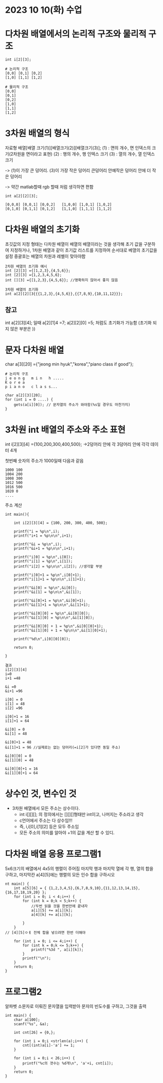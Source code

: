 # 2023 10 10(화) 수업

# 다차원 배열에서의 논리적 구조와 물리적 구조
```
int i[2][3];

# 논리적 구조
[0,0] [0,1] [0,2]
[1,0] [1,1] [1,2]

# 물리적 구조
[0,0]
[0,1]
[0,2]
[1,0]
[1,1]
[1,2]
```
# 3차원 배열의 형식
자료형 배열[배열 크기(1)][배열크기(2)][배열크기(3)];
(1) : 면의 개수, 면 인덱스의 크기(2차원을 면이라고 표현)
(2) : 행의 개수, 행 인텍스 크기
(3) : 열의 개수, 열 인덱스 크기

-> (1)이 가장 큰 덩어리. (3)이 가장 작은 덩어리
큰덩어리 안예작은 덩어리 안에 더 작은 덩어리

-> 약간 matlab할때 rgb 할때 처럼 생각하면 편함 
```
int a[2][2][3];

[0,0,0] [0,0,1] [0,0,2]   [1,0,0] [1,0,1] [1,0,2]  
[0,1,0] [0,1,1] [0,1,2]   [1,1,0] [1,1,1] [1,1,2]
```

# 다차원 배열의 초기화
초깃값의 지정 형태는 다차원 배열이 배열의 배열이라는 것을 생각해 초기 값을 구분하여 지정하거나, 1차원 배열과 같이 초기값 리스트를 지정하여 순서대로 베열의 초기값을 설정
중괄호는 배열의 차원과 레벨이 맞아야함
```
2차원 배열의 초기화 예시
int [2][3] ={[1,2,3},{4,5,6}};
int [2][3] ={1,2,3,4,5,6};
int [][3] ={[1,2,3},{4,5,6}}; //명확하지 않아서 좋지 않음

3차원 배열의 초기화
int a[2][2][3{{{1,2,3},{4,5,6}},{{7,8,9},{10,11,12}}};

```

## 참고
int a[2][3][4]; 일때
a[2][1]4 =7;
a[2][2][0] =5;
처럼도 초기화가 가능함 (초기화 되지 않은 부분은 ))

# 문자 다차원 배열
char a[3][20] ={"jeong min hyuk","korea","piano class if good"};
```
# 논리적 구조
j e o n g   m i n   h .....
K o r e a
p i a n o   c l a s s...
```

```
char a[2][3][20];
for (int i = 0 ....) {
	gets(a[i][0]); // 문자열의 주소가 와야함(%s일 경우도 마찬가지)
}
```
# 3차원 int 배열의 주소와 주소 표현
int i[2][3][4] ={100,200,300,400,500};
->2덩어리 안에 각 3덩어리 안에 각각 데이터 4개

첫번째 숫자의 주소가 1000일때 다음과 같음
```
1000 100
1004 200
1008 300
1012 500
1016 500
1020 0
....
```

주소 계산 
```
int main(){

    int i[2][3][4] = {100, 200, 300, 400, 500};
    
    printf("i = %p\n",i);
    printf("i+1 = %p\n\n",i+1);

    printf("&i = %p\n",i);
    printf("&i+1 = %p\n\n",i+1);

    printf("i[0] = %p\n",i[0]);
    printf("i[1] = %p\n",i[1]);
    printf("i[2] = %p\n\n",i[2]); //생각할 부분

    printf("i[0]+1 = %p\n",i[0]+1);
    printf("i[1]+1 = %p\n\n",i[1]+1);

    printf("&i[0] = %p\n",&i[0]);
    printf("&i[1] = %p\n\n",&i[1]);

    printf("&i[0]+1 = %p\n",&i[0]+1);
    printf("&i[1]+1 = %p\n\n",&i[1]+1);

    printf("&i[0][0] = %p\n",&i[0][0]);
    printf("&i[1][0] = %p\n\n",&i[1][0]);

    printf("&i[0][0] + 1 = %p\n",&i[0][0]+1);
    printf("&i[1][0] + 1 = %p\n\n",&i[1][0]+1);

    printf("%d\n",i[0][0][0]);

    return 0;

}
```
```
결과
i[2][3][4]
i=0
i+1 =48

&i =0
&i+1 =96

i[0] = 0
i[1] = 48
i[2] =96

i[0]+1 = 16
i[1]+1 = 64

&i[0] = 0
&i[1] = 48

&i[0]+1 = 48
&i[1]+1 = 96 //실제로는 없는 덩어리(=i[2]가 있다면 동일 주소)

&i[0][0] = 0
&i[1][0] = 48

&i[0][0]+1 = 16
&i[1][0]+1 = 64
```

# 상수인 것, 변수인 것
- 3차원 배열에서 모든 주소는 상수이다.
  - int i[][][]; 의 정의에서는 [][][]형태만 int이고, 나머지는 주소라고 생각
  - c언어에서 주소는 다 상수임!!!
  - 즉, i,i[0],i[1][2] 등은 모두 주소임 
  - 모든 주소의 의미를 알아야 +1의 값을 계산 할 수 있디.

# 다차원 배열 응용 프로그램1
5x6크기의 배열에서 4x5의 행렬이 주어짐 마지막 행과 마지막 열에 각 행, 열의 합을 구하고, 마지막칸 a[4][5]에는 행렬의 모든 인수 합을 구하시오
```
nt main() {
	int a[5][6] = { {1,2,3,4,5},{6,7,8,9,10},{11,12,13,14,15},{16,17,18,19,20} };
	for (int i = 0; i < 4;i++) {
		for (int k = 0;k < 5;k++) {
			//두번 읽을 것을 한번만에 끝내자
			a[i][5] += a[i][k];
			a[4][k] += a[i][k];
		
		}
	}
// [4][5]ㅇㅔ 전체 합을 넣으려면 한번 더해야

	for (int i = 0; i <= 4;i++) {
		for (int k = 0;k <= 5;k++) {
			printf("%3d ", a[i][k]);
		}
		printf("\n");
	}
	return 0;
}
```
# 프로그램2
알파벳 소문자로 이뤄진 문자열을 입력받아 문자의 빈도수를 구하고, 그것을 출력
```
int main() {
	char a[100];
	scanf("%s", &a);

	int cnt[26] = {0,};

	for (int i = 0;i <strlen(a);i++) {
		cnt[(int)a[i]-'a'] += 1;
	}

	for (int i = 0;i < 26;i++) {
		printf("%c의 갯수는 %d개\n", 'a'+i, cnt[i]);
	}
	return 0;
}
```









